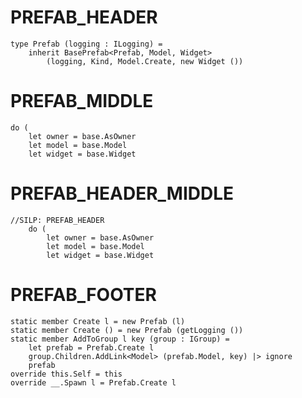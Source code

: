 # PREFAB_HEADER #
```F#
type Prefab (logging : ILogging) =
    inherit BasePrefab<Prefab, Model, Widget>
        (logging, Kind, Model.Create, new Widget ())
```

# PREFAB_MIDDLE #
```F#
do (
    let owner = base.AsOwner
    let model = base.Model
    let widget = base.Widget
```

# PREFAB_HEADER_MIDDLE #
```F#
//SILP: PREFAB_HEADER
    do (
        let owner = base.AsOwner
        let model = base.Model
        let widget = base.Widget
```

# PREFAB_FOOTER #
```F#
static member Create l = new Prefab (l)
static member Create () = new Prefab (getLogging ())
static member AddToGroup l key (group : IGroup) =
    let prefab = Prefab.Create l
    group.Children.AddLink<Model> (prefab.Model, key) |> ignore
    prefab
override this.Self = this
override __.Spawn l = Prefab.Create l
```